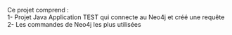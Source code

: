 Ce projet comprend : <br />
1- Projet Java Application TEST qui connecte au Neo4j et créé une requête <br />
2- Les commandes de Neo4j les plus utilisées 
